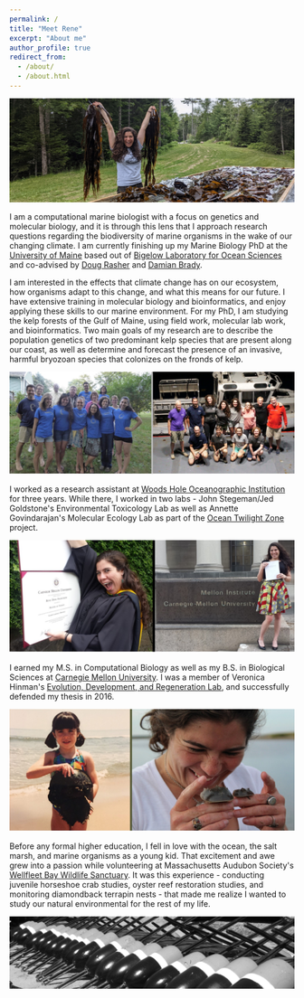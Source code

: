 ```yaml
---
permalink: /
title: "Meet Rene"
excerpt: "About me"
author_profile: true
redirect_from: 
  - /about/
  - /about.html
---
```


![DryingKelp.](/images/DryingKelpCropped.jpg)

I am a computational marine biologist with a focus on genetics and molecular biology, and it is through this lens that I approach research questions regarding the biodiversity of marine organisms in the wake of our changing climate. I am currently finishing up my Marine Biology PhD at the [University of Maine](https://https://umaine.edu/) based out of [Bigelow Laboratory for Ocean Sciences](https://www.bigelow.org//) and co-advised by [Doug Rasher](https://www.bigelow.org/about/people/drasher.html) and [Damian Brady](https://umaine.edu/marine/people/damian-c-brady/). 

I am interested in the effects that climate change has on our ecosystem, how organisms adapt to this change, and what this means for our future. I have extensive training in molecular biology and bioinformatics, and enjoy applying these skills to our marine environment. For my PhD, I am studying the kelp forests of the Gulf of Maine, using field work, molecular lab work, and bioinformatics. Two main goals of my research are to describe the population genetics of two predominant kelp species that are present along our coast, as well as determine and forecast the presence of an invasive, harmful bryozoan species that colonizes on the fronds of kelp.

![WHOI.](/images/WHOI.jpg)

I worked as a research assistant at [Woods Hole Oceanographic Institution](https://www.whoi.edu/) for three years. While there, I worked in two labs - John Stegeman/Jed Goldstone's Environmental Toxicology Lab as well as Annette Govindarajan's Molecular Ecology Lab as part of the [Ocean Twilight Zone](https://twilightzone.whoi.edu/) project.

![CMU.](/images/cmu2016.jpg)

I earned my M.S. in Computational Biology as well as my B.S. in Biological Sciences at [Carnegie Mellon University](https://www.cmu.edu/). I was a member of Veronica Hinman's [Evolution, Development, and Regeneration Lab](https://labs.bio.cmu.edu/hinman/), and successfully defended my thesis in 2016. 

![Horseshoe.](/images/Horseshoes.jpg)

Before any formal higher education, I fell in love with the ocean, the salt marsh, and marine organisms as a young kid. That excitement and awe grew into a passion while volunteering at Massachusetts Audubon Society's [Wellfleet Bay Wildlife Sanctuary](https://www.massaudubon.org/get-outdoors/wildlife-sanctuaries/wellfleet-bay). It was this experience - conducting juvenile horseshoe crab studies, oyster reef restoration studies, and monitoring diamondback terrapin nests - that made me realize I wanted to study our natural environmental for the rest of my life.

![bouys.](/images/bouyscropped2.jpg)
